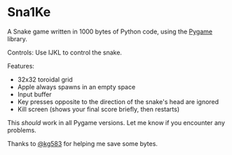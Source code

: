 # Sna1Ke
A Snake game written in 1000 bytes of Python code, using the [Pygame](https://pygame.org) library.

Controls: Use IJKL to control the snake.

Features:
 - 32x32 toroidal grid
 - Apple always spawns in an empty space
 - Input buffer
 - Key presses opposite to the direction of the snake's head are ignored
 - Kill screen (shows your final score briefly, then restarts)

This *should* work in all Pygame versions. Let me know if you encounter any problems.

Thanks to [@kg583](https://github.com/kg583) for helping me save some bytes.
